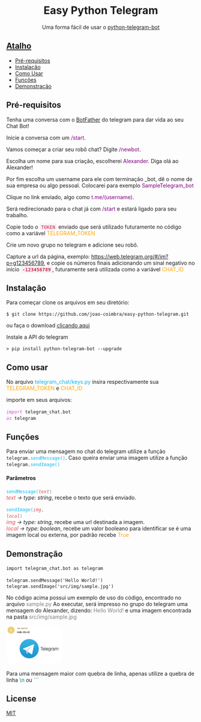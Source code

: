 <h1 align="center">Easy Python Telegram</h1>
<p align="center">Uma forma fácil de usar o <a title='documentação' href="https://github.com/python-telegram-bot/python-telegram-bot">python-telegram-bot</p>

## Atalho
- [Pré-requisitos](#pré-requisitos)
- [Instalação](#instalação)
- [Como Usar](#como-usar)
- [Funções](#funções)
- [Demonstração](#demonstração)

## Pré-requisitos

Tenha uma conversa com o <a href="https://t.me/botfather">BotFather</a> do telegram para dar vida ao seu Chat Bot!

Inicie a conversa com um <span style="color:purple">/start</span>.

Vamos começar a criar seu robô chat? Digite <span style="color:purple">/newbot</span>.

Escolha um nome para sua criação, escolherei <span style="color:purple">Alexander</span>. Diga olá ao Alexander!

Por fim escolha um username para ele com terminação _bot, dê o nome de sua empresa ou algo pessoal. Colocarei para exemplo <span style="color:purple">SampleTelegram_bot</span>

Clique no link enviado, algo como <span style="color:purple !important">t.me/(username)</span>.

Será redirecionado para o chat já com <span style="color:purple">/start</span> e estará ligado para seu trabalho.

Copie todo o <code style="color:#c7254e;background-color: #f9f2f4;padding: 2px 4px;font-size: 90%;border-radius: 4px;">TOKEN</code> enviado que será utilizado futuramente no código como a variável <span style="color:ORANGE">TELEGRAM_TOKEN</span>

Crie um novo grupo no telegram e adicione seu robô.

Capture a url da página, exemplo: https://web.telegram.org/#/im?p=g123456789, e copie os números finais adicionando um sinal negativo no início <code style="color:#c7254e;background-color: #f9f2f4;padding: 2px 4px;font-size: 90%;border-radius: 4px;"><strong>-123456789</strong></code>, futuramente será utilizada como a variável <span style="color:ORANGE">CHAT_ID</span> 

## Instalação

Para começar clone os arquivos em seu diretório:

```shell
$ git clone https://github.com/joao-coimbra/easy-python-telegram.git
```

ou faça o download <a title="download" href="https://">clicando aqui</a>

Instale a API do telegram

```shell
> pip install python-telegram-bot --upgrade
```

## Como usar

No arquivo <span style='color:#0cb7f0;'>telegram_chat/keys.py</span> insira respectivamente sua <span style="color:orange">TELEGRAM_TOKEN</span> e <span style="color:orange">CHAT_ID</span>

importe em seus arquivos:

<code><i style="color:#e046e0">import</i> telegram_chat.bot <i style="color:#e046e0">as</i> telegram</code>

## Funções

Para enviar uma mensagem no chat do telegram utilize a função <code>telegram.<span style='color:#0cb7f0;'>sendMessage()</span></code>.
Caso queira enviar uma imagem utilize a função <code>telegram.<span style='color:#0cb7f0;'>sendImage()</span></code>

#### Parâmetros

<code><span style='color:#0cb7f0;'>sendMessage(<span style='color:#e34f4f;'><i>text</i></span>)</span></code>
<br>
<i><span style='color:#e34f4f;'>text</span> → type: string</i>, recebe o texto que será enviado.

<code><span style='color:#0cb7f0;'>sendImage(<span style='color:#e34f4f;'><i>img</i></span>, <span style='color:#e34f4f;'><i>local</i></span>)</span></code>
<br>
<i><span style='color:#e34f4f;'>img</span> → type: string</i>, recebe uma url destinada a imagem.
<br>
<i><span style='color:#e34f4f;'>local</span> → type: boolean</i>, recebe um valor booleano para identificar se é uma imagem local ou externa, por padrão recebe <span style="color:orange">True</span>

## Demonstração

```
import telegram_chat.bot as telegram

telegram.sendMessage('Hello World!')
telegram.sendImage('src/img/sample.jpg')
```

No código acima possui um exemplo de uso do código, encontrado no arquivo <span style='color:grey'>sample.py</span>
Ao executar, será impresso no grupo do telegram uma mensagem do Alexander, dizendo: <span style='color:grey'>Hello World!</span> e uma imagem encontrada na pasta <span style='color:grey'>src/img/sample.jpg</span>

<img style='width:30%; border-radius: 20px' src="src/img/result.png">

Para uma mensagem maior com quebra de linha, apenas utilize a quebra de linha <span style='color:teal'>\n</span> ou <span style='color:teal'>```</span>

## License
[MIT](https://choosealicense.com/licenses/mit/)